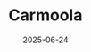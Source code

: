 ---  
layout: startup_page  
title: "Carmoola"  
id: "carmoola.co.uk"  
permalink: "/carmoolacarmoola.co.uk06242025/"  
website: "https://www.carmoola.co.uk/"  
funding_round: "Debt"  
funding_amount: "£300M"  
investors: "NatWest, Chenavari Investment Managers"  
about: "Carmoola, a UK-based fintech, simplifies car finance by offering a direct-to-consumer approach. It eliminates intermediaries, making car finance simple, accessible, and affordable, and is rapidly gaining traction in the UK."  
markets: "Fintech, Financial Services, FinTech"  
hq: "London, England, United Kingdom"  
founded_year: "2021"  
linkedin: "https://www.linkedin.com/company/carmoola"  
twitter: "https://twitter.com/carmoola"  
instagram: ""  
facebook: "https://www.facebook.com/carmoola"  
crunchbase: "https://www.crunchbase.com/organization/carmoola"  
pitchbook: "https://pitchbook.com/profiles/company/472081-42"  

date_display: "24-Jun-2025"  
date: "2025-06-24"

# SEO Optimization  
meta_title: "Carmoola - Debt Funding (£300M)"  
meta_description: "Carmoola, Carmoola, a UK-based fintech, simplifies car finance by offering a direct-to-consumer approach. It eliminates intermediaries, making car finance simpl..."  
meta_keywords: "Carmoola, Fintech, Financial Services, FinTech, Debt funding"  
canonical_url: "https://startup.projectstartups.com/carmoolacarmoola.co.uk06242025/"  
---